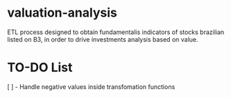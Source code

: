 # valuation-analysis

ETL process designed to obtain fundamentalis indicators of stocks brazilian listed on B3, in order to drive investments analysis based on value.

# TO-DO List

[ ] - Handle negative values inside transfomation functions
